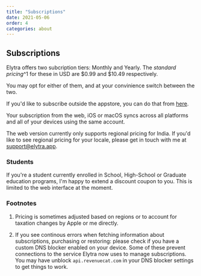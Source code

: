```yaml
---
title: "Subscriptions"
date: 2021-05-06
order: 4
categories: about
---
```


## Subscriptions

Elytra offers two subcription tiers: Monthly and Yearly. The *standard pricing*^1 for these in USD are $0.99 and $10.49 respectively. 

You may opt for either of them, and at your convinience switch between the two. 

If you'd like to subscribe outside the appstore, you can do that from [here](https://elytra.app/u/settings/profile). 

Your subscription from the web, iOS or macOS syncs across all platforms and all of your devices using the same account. 

The web version currently only supports regional pricing for India. If you'd like to see regional pricing for your locale, please get in touch with me at [support@elytra.app](support@elytra.app). 

### Students

If you're a student currently enrolled in School, High-School or Graduate education programs, I'm happy to extend a discount coupon to you. This is limited to the web interface at the moment. 

### Footnotes 
1. Pricing is sometimes adjusted based on regions or to account for taxation changes by Apple or me directly. 

2. If you see continous errors when fetching information about subscriptions, purchasing or restoring: please check if you have a custom DNS blocker enabled on your device. Some of these prevent connections to the service Elytra now uses to manage subscriptions. You may have unblock `api.revenuecat.com` in your DNS blocker settings to get things to work. 